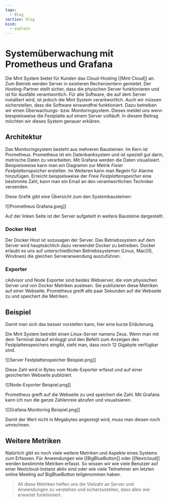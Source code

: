```yaml
---
tags:
  - Blog
section: blog
kind:
  - explain
---
```


# Systemüberwachung mit Prometheus und Grafana

Die Mint System bietet für Kunden das Cloud-Hosting [[Mint Cloud]] an. Zum Betrieb werden Server in existieren Rechenzentern gemietet. Der Hosting-Partner stellt sicher, dass die phyischen Server funktionieren und ist für Ausfälle verantwortlich. Für alle Software, die auf dem Server installiert wird, ist jedoch die Mint System verantwortlich. Auch wir müssen sicherstellen, dass die Software einwandfrei funktioniert. Dazu betreiben wir einen Überwachungs- bzw. Monitoringsystem. Dieses meldet uns wenn biespielsweise die Festplatte auf einem Server vollläuft. In diesem Beitrag möchten wir dieses System genauer erklären.

## Architektur

Das Monitoringsystem besteht aus mehreren Bausteinen. Im Kern ist Prometheus. Prometheus ist ein Datenbanksystem und ist speziell gut darin, metrische Daten zu verarbeiten. Mit Grafana werden die Daten visualisiert. Beispielsweise kann man ein Diagramm zur Metrik _Freier Festplattenspeicher_ erstellen. Im Weiteren kann man Regeln für Alarme hinzufügen. Erreicht beispielsweise der _Freie Festplattenspeicher_ eine bestimmte Zahl, kann man ein Email an den verantwortlichen Techniker versenden.

Diese Grafik gibt eine Übersicht zum den Systembausteinen:

![[Prometheus Grafana.jpeg]]

Auf der linken Seite ist der Server aufgeteilt in weitere Bausteine dargestellt.

### Docker Host

Der Docker Host ist sozusagen der Server. Das Betriebssystem auf dem Server wird hauptsächlich dazu verwendet Docker zu betreiben. Docker erlaubt es uns auf unterschiedlichen Betriebssystemen (Linux, MacOS, Windows) die gleichen Serveranwendung auszuführen.

### Exporter

cAdvisor und Node Exporter sind beides Webserver, die vom physischen Server und von Docker Metriken auslesen. Sie publizieren diese Metriken auf einer Webseite. Prometheus greift alle paar Sekunden auf die Webseite zu und speichert die Metriken.

## Beispiel

Damit man sich das besser vorstellen kann, hier eine kurze Erläuterung.

Die Mint System betreibt einen Linux-Server namens Zeus. Wenn man mit dem Terminal darauf einloggt und den Befehl zum Anzeigen des Festplattenspeichers eingibt, sieht man, dass noch 12 Gigabyte verfügbar sind.

![[Server Festplattenspeicher Beispiel.png]]

Diese Zahl wird in Bytes vom Node-Exporter erfasst und auf einer gesicherten Webseite publiziert.

![[Node-Exporter Beispiel.png]]

Prometheus greift auf die Webseite zu und speichert die Zahl. Mit Grafana kann ich nun die ganze Zahlenreie abrufen und visualisieren.

![[Grafana Monitoring Beispiel.png]]

Damit der Wert nicht in Megabytes angezeigt wird, muss man diesen noch umrechnen.

## Weitere Metriken

Natürlich gibt es noch viele weitere Metriken und Aspekte eines Systems zum Erfassen. Für Anwendungen wie [[BigBlueButton]] oder [[Nextcloud]] werden bestimmte Metriken erfasst. So wissen wir wie viele Benutzer auf einer Nextcloud-Instanz aktiv sind oder wie viele Teilnehmer am letzten online Meeting auf BigBlueButton teilgenommen haben.

> All diese Metriken helfen uns die Vielzahl an Server und Anwendungen zu verstehen und sicherzustellen, dass alles wie erwartet funktioniert.
